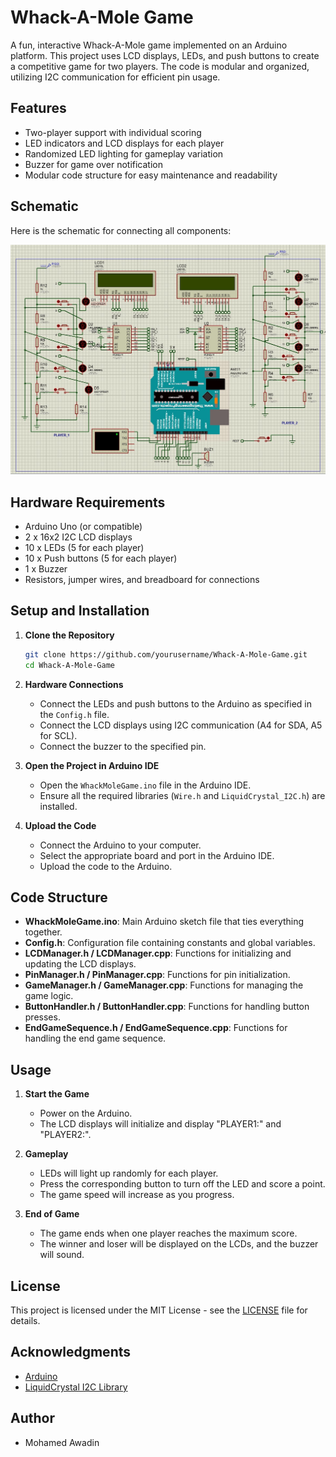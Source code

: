 # Whack-A-Mole Game

A fun, interactive Whack-A-Mole game implemented on an Arduino platform. This project uses LCD displays, LEDs, and push buttons to create a competitive game for two players. The code is modular and organized, utilizing I2C communication for efficient pin usage.

## Features

- Two-player support with individual scoring
- LED indicators and LCD displays for each player
- Randomized LED lighting for gameplay variation
- Buzzer for game over notification
- Modular code structure for easy maintenance and readability

## Schematic
Here is the schematic for connecting all components:

![Schematic](schematics/schematic.jpg)

## Hardware Requirements

- Arduino Uno (or compatible)
- 2 x 16x2 I2C LCD displays
- 10 x LEDs (5 for each player)
- 10 x Push buttons (5 for each player)
- 1 x Buzzer
- Resistors, jumper wires, and breadboard for connections

## Setup and Installation

1. **Clone the Repository**

    ```sh
    git clone https://github.com/yourusername/Whack-A-Mole-Game.git
    cd Whack-A-Mole-Game
    ```

2. **Hardware Connections**

    - Connect the LEDs and push buttons to the Arduino as specified in the `Config.h` 
      file.
    - Connect the LCD displays using I2C communication (A4 for SDA, A5 for SCL).
    - Connect the buzzer to the specified pin.

3. **Open the Project in Arduino IDE**

    - Open the `WhackMoleGame.ino` file in the Arduino IDE.
    - Ensure all the required libraries (`Wire.h` and `LiquidCrystal_I2C.h`) are 
      installed.

4. **Upload the Code**

    - Connect the Arduino to your computer.
    - Select the appropriate board and port in the Arduino IDE.
    - Upload the code to the Arduino.

## Code Structure

- **WhackMoleGame.ino**: Main Arduino sketch file that ties everything together.
- **Config.h**: Configuration file containing constants and global variables.
- **LCDManager.h / LCDManager.cpp**: Functions for initializing and updating the LCD 
  displays.
- **PinManager.h / PinManager.cpp**: Functions for pin initialization.
- **GameManager.h / GameManager.cpp**: Functions for managing the game logic.
- **ButtonHandler.h / ButtonHandler.cpp**: Functions for handling button presses.
- **EndGameSequence.h / EndGameSequence.cpp**: Functions for handling the end game 
   sequence.

## Usage

1. **Start the Game**

    - Power on the Arduino.
    - The LCD displays will initialize and display "PLAYER1:" and "PLAYER2:".

2. **Gameplay**

    - LEDs will light up randomly for each player.
    - Press the corresponding button to turn off the LED and score a point.
    - The game speed will increase as you progress.

3. **End of Game**

    - The game ends when one player reaches the maximum score.
    - The winner and loser will be displayed on the LCDs, and the buzzer will sound.

## License

This project is licensed under the MIT License - see the [LICENSE](LICENSE) file for details.

## Acknowledgments

- [Arduino](https://www.arduino.cc/)
- [LiquidCrystal I2C Library](https://github.com/johnrickman/LiquidCrystal_I2C)

## Author

- Mohamed Awadin


